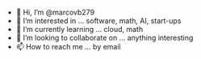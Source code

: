 - 👋 Hi, I’m @marcovb279
- 👀 I’m interested in ... software, math, AI, start-ups
- 🌱 I’m currently learning ... cloud, math
- 💞️ I’m looking to collaborate on ... anything interesting
- 📫 How to reach me ... by email

<!---
marcovb279/marcovb279 is a ✨ special ✨ repository because its `README.md` (this file) appears on your GitHub profile.
You can click the Preview link to take a look at your changes.
--->
